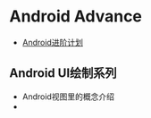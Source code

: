 # Android Advance
- [Android进阶计划](https://github.com/qmsggg/qmsggg_BlogCollect/issues/186)
## Android UI绘制系列
- Android视图里的概念介绍
- 
